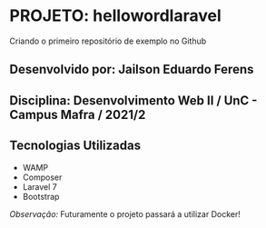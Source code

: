# **PROJETO: hellowordlaravel**
Criando o primeiro repositório de exemplo no Github

## Desenvolvido por: Jailson Eduardo Ferens
## Disciplina: Desenvolvimento Web II / UnC - Campus Mafra / 2021/2

## **Tecnologias Utilizadas**
* WAMP
* Composer
* Laravel 7
* Bootstrap

_Observação:_ Futuramente o projeto passará a utilizar Docker!
